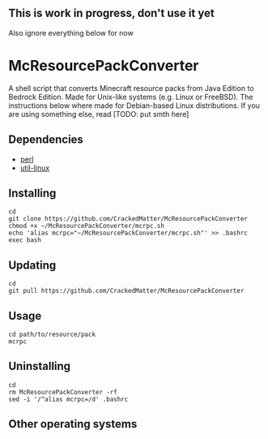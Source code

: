 ## This is work in progress, don't use it yet
Also ignore everything below for now

# McResourcePackConverter

A shell script that converts Minecraft resource packs from Java Edition to Bedrock Edition.
Made for Unix-like systems (e.g. Linux or FreeBSD).
The instructions below where made for Debian-based Linux distributions.
If you are using something else, read [TODO: put smth here]

## Dependencies

- [perl](https://github.com/Perl/perl5)
- [util-linux](https://github.com/karelzak/util-linux)

## Installing
```
cd
git clone https://github.com/CrackedMatter/McResourcePackConverter
chmod +x ~/McResourcePackConverter/mcrpc.sh
echo 'alias mcrpc="~/McResourcePackConverter/mcrpc.sh"' >> .bashrc
exec bash
```

## Updating
```
cd
git pull https://github.com/CrackedMatter/McResourcePackConverter
```

## Usage
```
cd path/to/resource/pack
mcrpc
```

## Uninstalling
```
cd
rm McResourcePackConverter -rf
sed -i '/^alias mcrpc=/d' .bashrc
```

## Other operating systems



###
